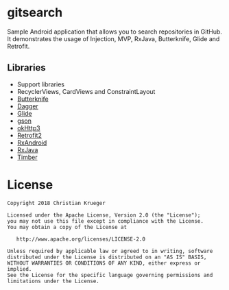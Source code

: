# gitsearch
Sample Android application that allows you to search repositories in GitHub. It demonstrates the usage of 
Injection, MVP, RxJava, Butterknife, Glide and Retrofit.


## Libraries
- Support libraries
- RecyclerViews, CardViews and ConstraintLayout
- [Butterknife](https://github.com/JakeWharton/butterknife)
- [Dagger](https://github.com/google/dagger)
- [Glide](https://github.com/bumptech/glide)
- [gson](https://github.com/google/gson)
- [okHttp3](https://github.com/square/okhttp)
- [Retrofit2](http://square.github.io/retrofit)
- [RxAndroid](https://github.com/ReactiveX/RxAndroid) 
- [RxJava](https://github.com/ReactiveX/RxJava)
- [Timber](https://github.com/JakeWharton/timber)


# License

    Copyright 2018 Christian Krueger

    Licensed under the Apache License, Version 2.0 (the "License");
    you may not use this file except in compliance with the License.
    You may obtain a copy of the License at

       http://www.apache.org/licenses/LICENSE-2.0

    Unless required by applicable law or agreed to in writing, software
    distributed under the License is distributed on an "AS IS" BASIS,
    WITHOUT WARRANTIES OR CONDITIONS OF ANY KIND, either express or implied.
    See the License for the specific language governing permissions and
    limitations under the License.
